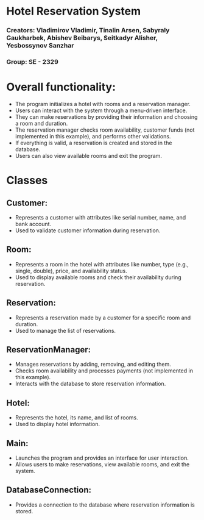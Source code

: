 # Hotel Reservation System

### Creators: Vladimirov Vladimir, Tinalin Arsen, Sabyraly Gaukharbek, Abishev Beibarys, Seitkadyr Alisher, Yesbossynov Sanzhar

### Group: SE - 2329

# Overall functionality:

  - The program initializes a hotel with rooms and a reservation manager.
  - Users can interact with the system through a menu-driven interface.
  - They can make reservations by providing their information and choosing a room and duration.
  - The reservation manager checks room availability, customer funds (not implemented in this example), and performs other validations.
  - If everything is valid, a reservation is created and stored in the database.
  - Users can also view available rooms and exit the program.


# Classes

## Customer:

  - Represents a customer with attributes like serial number, name, and bank account.
  - Used to validate customer information during reservation.

## Room:

  - Represents a room in the hotel with attributes like number, type (e.g., single, double), price, and availability status.
  - Used to display available rooms and check their availability during reservation.

## Reservation:

  - Represents a reservation made by a customer for a specific room and duration.
  - Used to manage the list of reservations.

## ReservationManager:

  - Manages reservations by adding, removing, and editing them.
  - Checks room availability and processes payments (not implemented in this example).
  - Interacts with the database to store reservation information.

## Hotel:

  - Represents the hotel, its name, and list of rooms.
  - Used to display hotel information.

## Main:

  - Launches the program and provides an interface for user interaction.
  - Allows users to make reservations, view available rooms, and exit the system.

## DatabaseConnection:

  - Provides a connection to the database where reservation information is stored.


